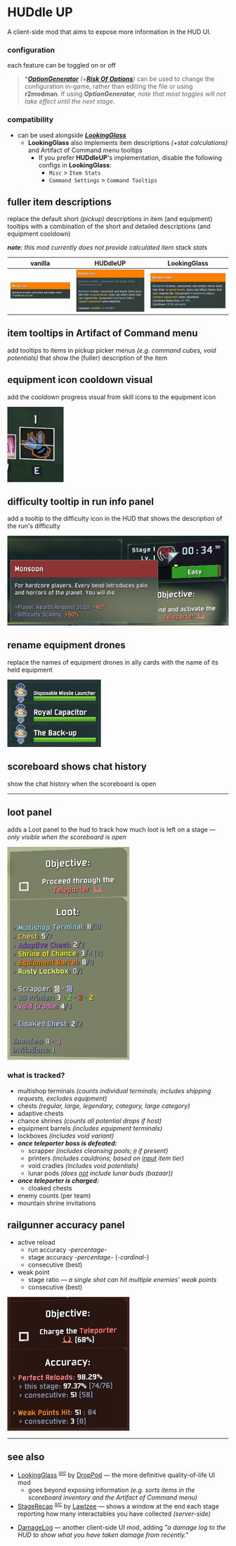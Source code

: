 # HUDdle UP

A client-side mod that aims to expose more information in the HUD UI.

<!--
### *planned*
- **item stack calculations? *(soft-dependency on LookingGlass? separate api mod?)***
- refactor loot tracking and loot panel string formatting
-->

### configuration
each feature can be toggled on or off

> *[***OptionGenerator***](https://thunderstore.io/package/6thmoon/OptionGenerator/) *(+[***Risk Of Options***](https://thunderstore.io/package/Rune580/Risk_Of_Options/))* can be used to change the configuration in-game, rather than editing the file or using **r2modman**. If using ***OptionGenerator**, note that most toggles will not take effect until the next stage.*

### compatibility
- can be used alongside [***LookingGlass***](https://thunderstore.io/package/DropPod/LookingGlass/)
    - **LookingGlass** also implements item descriptions *(+stat calculations)* and Artifact of Command menu tooltips
        - If you prefer **HUDdleUP**'s implementation, disable the following configs in **LookingGlass**:
            - `Misc` > `Item Stats`
            - `Command Settings` > `Command Tooltips`

## fuller item descriptions
replace the default short *(pickup)* descriptions in item (and equipment) tooltips with a combination of the short and detailed descriptions (and equipment cooldown)

***note**: this mod currently does not provide calculated item stack stats*

vanilla | HUDdleUP | LookingGlass
--- | --- | ---
![screenshot of item description tooltip for equipment without any mods](https://github.com/itsschwer/ror2-huddle-up/blob/main/xtra/demo-fuller-descriptions-vanilla.png?raw=true) | ![screenshot of item description tooltip for equipment with the HUDdleUp mod](https://github.com/itsschwer/ror2-huddle-up/blob/main/xtra/demo-fuller-descriptions.png?raw=true) | ![screenshot of item description tooltip for equipment with the LookingGlass mod](https://github.com/itsschwer/ror2-huddle-up/blob/main/xtra/demo-fuller-descriptions-lookingglass.png?raw=true)

## item tooltips in Artifact of Command menu
add tooltips to items in pickup picker menus *(e.g. command cubes, void potentials)* that show the (fuller) description of the item

## equipment icon cooldown visual
add the cooldown progress visual from skill icons to the equipment icon

![screenshot of equipment icon cooldown visual](https://github.com/itsschwer/ror2-huddle-up/blob/main/xtra/demo-equipment-cooldown-visual.png?raw=true)

## difficulty tooltip in run info panel
add a tooltip to the difficulty icon in the HUD that shows the description of the run's difficulty

![screenshot of run difficulty tooltip](https://github.com/itsschwer/ror2-huddle-up/blob/main/xtra/demo-run-difficulty.png?raw=true)

## rename equipment drones
replace the names of equipment drones in ally cards with the name of its held equipment

![screenshot of renamed equipment drone ally cards](https://github.com/itsschwer/ror2-huddle-up/blob/main//xtra/demo-equipment-drone-rename.png?raw=true)

## scoreboard shows chat history
show the chat history when the scoreboard is open

----

## loot panel
adds a Loot panel to the hud to track how much loot is left on a stage *— only visible when the scoreboard is open*

![screenshot of loot panel](https://github.com/itsschwer/ror2-huddle-up/blob/main/xtra/demo-loot-panel.png?raw=true)

### what is tracked?
- multishop terminals *(counts individual terminals; includes shipping requests, excludes equipment)*
- chests *(regular, large, legendary, category, large category)*
- adaptive chests
- chance shrines *(counts all potential drops if host)*
- equipment barrels *(includes equipment terminals)*
- lockboxes *(includes void variant)*
- ***once teleporter boss is defeated:***
    - scrapper *(includes cleansing pools; `@` if present)*
    - printers *(includes cauldrons; based on <u>input</u> item tier)*
    - void cradles *(includes void potentials)*
    - lunar pods *(does <u>not</u> include lunar buds (bazaar))*
- ***once teleporter is charged:***
    - cloaked chests
- enemy counts (per team)
- mountain shrine invitations

## railgunner accuracy panel
- active reload
    - run accuracy *-percentage-*
    - stage accuracy *-percentage-* (*-cardinal-*)
    - consecutive (best)
- weak point
    - stage ratio *— a single shot can hit multiple enemies' weak points*
    - consecutive (best)

![screenshot of railgunner accuracy panel](https://github.com/itsschwer/ror2-huddle-up/blob/main/xtra/demo-railgunner-accuracy-panel.png?raw=true)


----

## see also
- [LookingGlass](https://thunderstore.io/package/DropPod/LookingGlass/) <sup>[*src*](https://github.com/Wet-Boys/LookingGlass)</sup> by [DropPod](https://thunderstore.io/package/DropPod/) — the more definitive quality-of-life UI mod
    - goes beyond exposing information *(e.g. sorts items in the scoreboard inventory and the Artifact of Command menu)*
- [StageRecap](https://thunderstore.io/package/Lawlzee/StageRecap/) <sup>[*src*](https://github.com/Lawlzee/StageReport)</sup> by [Lawlzee](https://thunderstore.io/package/Lawlzee/) — shows a window at the end each stage reporting how many interactables you have collected *(server-side)*
<!--  -->
- [DamageLog](https://thunderstore.io/package/itsschwer/DamageLog/) — another client-side UI mod, adding *"a damage log to the HUD to show what you have taken damage from recently."*
